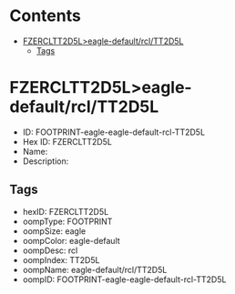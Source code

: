 



Contents
========

* [FZERCLTT2D5L>eagle-default/rcl/TT2D5L](#fzercltt2d5leagle-defaultrcltt2d5l)
	* [Tags](#tags)

# FZERCLTT2D5L>eagle-default/rcl/TT2D5L

- ID: FOOTPRINT-eagle-eagle-default-rcl-TT2D5L
- Hex ID: FZERCLTT2D5L
- Name: 
- Description: 

## Tags

- hexID: FZERCLTT2D5L
- oompType: FOOTPRINT
- oompSize: eagle
- oompColor: eagle-default
- oompDesc: rcl
- oompIndex: TT2D5L
- oompName: eagle-default/rcl/TT2D5L
- oompID: FOOTPRINT-eagle-eagle-default-rcl-TT2D5L
